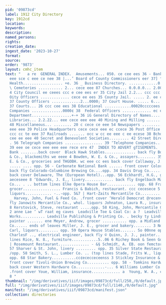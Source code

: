 ```yaml
---
pid: '09873cd'
label: 1912 City Directory
key: 1912cd
location: 
keywords: 
description: 
named_persons: 
rights: 
creation_date: 
ingest_date: '2023-10-27'
format: 
source: 
order: '9873'
layout: cmhc_item
text: "   a re  GENERAL INDEX.  Amusements... 050. ce cee ees 36 - Banks... cee ce
  eee sce c eee ce nee 38 |...’ Board of County Commissioners eer 37] °* Board of
  Health.................. +e. 36 _ Business Directory. .............0.200% 273 |
  \ Cemeteries ........... 2... cece eee 87 Churches... 0.0.0.0... 2.00 cece cccrecees
  4 City Council ee ceees ccc e cee ees er 35 City Jail 2.2... ccc ccc ccc eee 37
  Oity Officers ............. cece ee ees 35 County Jail. ..... 2. ee ce ee ee eee
  37 County Officers .............2...0000; 37 Court House. ..... 6... eee cee cee
  37 Courts... 26 ccc cee ees 38 Educational ............00020cccccees 40 Express
  Companies ..............0000¢ 38  Federal Officers ............. ec eeee _ 37  Fire
  Department..................+-+ 36 iG General Directory of Names............ &9
  Libraries... 2.2.22... eee cece eee eee 40 Mining and Milling ..................:
  48 Miscellaneous... ........ 20 c cece ce eee 54 Newspapers ............ 0... e
  eee eee 39 Police Headquarters cece cece eee ec ccece 36 Post Office ....... 0...
  ccc cc te eee 37 Railroads ....... occ w cc ee eee c ee ecese 38 Bchools .. 0.2...
  cee ee eee 40 Secret and Benevolent Societies......... 42 Street Directory...................--
  . 56 Telegraph Companies ................. 39 ‘Telephone Companies.................
  39 eee oe cece eee eee eee rece ere 47  INDEX TO ADVERT gTISEMENTS.  American National
  Bank ........back cover  Black Hawk Stables.............. back fly Bonner, D. P.
  & Co., blackemiths we eeee 4 Bowden, W. E. & Co., assayers........ 35 ’ Brown, as
  E. & Co., groceries and THGOBH. wc eee cc ees back cover Callaway, J. W., Hotel
  ..... .... opp. 56 - Carbonate National Bank ...... front cover Colorado Bakery..............:..
  back fly Colorado-Columbine Brewing Co....opp. 34 Davis Drug Co............2....
  back cover Delaware, The (European Hotel)...opp. 56 Eckhardt, H.G., grocer......
  aeceseee 8 ‘Edwards, J. E,, livery............. back fly Engelbach Machine Mfg.
  Co... . .. bottom lines Elke Opera House Bar............. opp. 68 Francis, W. H.,
  grocer................. Francis & Babich, restaurant. ccc cecesece 5 Golob, Joe,
  liquors............ -..-opp. 5&7 | Hart-Zaits Mercantile Co........... top lines
  _ Harvey, John, Fuel & Feed Co. .front cover ‘Herald Democrat @recenvnennee ‘.eeceeDack
  fly Janowits Mercantile Co., whol. liquors Johnaton, Laura R., insurance...... ---
  8 Kerstovick, Steve, restaurant .....opp. 58 King, John, Mercantile Co., grocers.
  2 anne Lae ’ wT raat eg caves  Leadville Toe & Coal Co: a ?  Leadville Monument
  Works........... Leadville Publishing & Printing Co. . becky ty Lindsey, 8. B.,
  painter ....... ene Meyer, Andrew, grocer ........... opp. a Midland Coal & Coke
  Co...... ends of leaves Miller, J. E., grocer and bakery........ 3 Nollenberger,
  Carl, liquors......... opp. 59 Opera House Stables....... So 00nne opp. 35 Priddy,
  CharlesF .., electrical engineer, back fly © Quinn, J. J., painter......... bottom
  lines Rice, N. 8., furmiture............5..06 6 Richey Book & Seen Go. | ; ‘backbone
  | Rosemount Restaurant.............. - &§ Schmidt, A. EB. oon femctor: cseeee OPp.
  57 Sharver & St. John, livery ......... opp. 35 Silver State Restaurant .........
  /opp. 58 Smith, S. L., Lumber Co. .. (top lines Stade, Frits W., liquors...........
  opp. 68 Star Bakery...........cc¢ececceceenss 3 Stickley Insurance & Realty Co..
  front cover Tivoli-Union Brewing Co.......... opp. 58 - Tomkins Hardware Co...........
  back cover Western Hardware Co.............-... 6 Williams Lumber Co..... ec ceeee
  .front cover Youe, William, insurance............. a  Young, W. A., coal and produce........
  8 "
thumbnail: "/img/derivatives/iiif/images/09873cd/full/250,/0/default.jpg"
full: "/img/derivatives/iiif/images/09873cd/full/1140,/0/default.jpg"
manifest: "/img/derivatives/iiif/09873cd/manifest.json"
collection: directories
---
```

